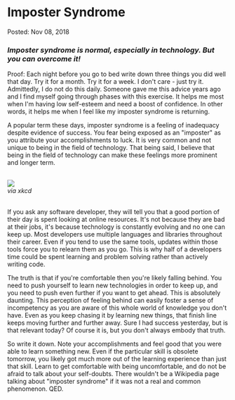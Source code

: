<h1>Imposter Syndrome</h1>
<span class="post-meta">Posted: Nov 08, 2018</span>
<h3><i>Imposter syndrome is normal, especially in technology. But you can overcome it!</i></h3>

Proof:
Each night before you go to bed write down three things you did well that day. Try it for a month. Try it for a week. I don't care - just try it. Admittedly, I do not do this daily. Someone gave me this advice years ago and I find myself going through phases with this exercise. It helps me most when I'm having low self-esteem and need a boost of confidence. In other words, it helps me when I feel like my imposter syndrome is returning.

A popular term these days, imposter syndrome is a feeling of inadequacy despite evidence of success. You fear being exposed as an "imposter" as you attribute your accomplishments to luck. It is very common and not unique to being in the field of technology. That being said, I believe that being in the field of technology can make these feelings more prominent and longer term.

<div class="comic-contain">
<br><img src="https://imgs.xkcd.com/comics/impostor_syndrome.png"/>
<figcaption><i>via xkcd</i></figcaption>
</div><br>

If you ask any software developer, they will tell you that a good portion of their day is spent looking at online resources. It's not because they are bad at their jobs, it's because technology is constantly evolving and no one can keep up. Most developers use multiple languages and libraries throughout their career. Even if you tend to use the same tools, updates within those tools force you to relearn them as you go. This is why half of a developers time could be spent learning and problem solving rather than actively writing code.

The truth is that if you're comfortable then you're likely falling behind. You need to push yourself to learn new technologies in order to keep up, and you need to push even further if you want to get ahead. This is absolutely daunting. This perception of feeling behind can easily foster a sense of incompetency as you are aware of this whole world of knowledge you don't have. Even as you keep chasing it by learning new things, that finish line keeps moving further and further away. Sure I had success yesterday, but is that relevant today? Of course it is, but you don't always embody that truth.

So write it down. Note your accomplishments and feel good that you were able to learn something new. Even if the particular skill is obsolete tomorrow, you likely got much more out of the learning experience than just that skill. Learn to get comfortable with being uncomfortable, and do not be afraid to talk about your self-doubts. There wouldn't be a Wikipedia page talking about "imposter syndrome" if it was not a real and common phenomenon. QED.

